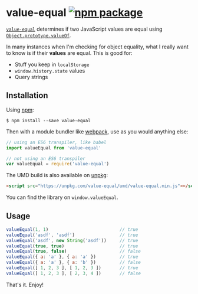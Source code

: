 # value-equal [![npm package][npm-badge]][npm]

[npm-badge]: https://img.shields.io/npm/v/value-equal.svg?style=flat-square
[npm]: https://www.npmjs.org/package/value-equal

[`value-equal`](https://www.npmjs.com/package/value-equal) determines if two JavaScript values are equal using [`Object.prototype.valueOf`](https://developer.mozilla.org/en-US/docs/Web/JavaScript/Reference/Global_Objects/Object/valueOf).

In many instances when I'm checking for object equality, what I really want to know is if their **values** are equal. This is good for:

- Stuff you keep in `localStorage`
- `window.history.state` values
- Query strings

## Installation

Using [npm](https://www.npmjs.com/):

    $ npm install --save value-equal

Then with a module bundler like [webpack](https://webpack.github.io/), use as you would anything else:

```js
// using an ES6 transpiler, like babel
import valueEqual from 'value-equal'

// not using an ES6 transpiler
var valueEqual = require('value-equal')
```

The UMD build is also available on [unpkg](https://unpkg.com):

```html
<script src="https://unpkg.com/value-equal/umd/value-equal.min.js"></script>
```

You can find the library on `window.valueEqual`.

## Usage

```js
valueEqual(1, 1)                           // true
valueEqual('asdf', 'asdf')                 // true
valueEqual('asdf', new String('asdf'))     // true
valueEqual(true, true)                     // true
valueEqual(true, false)                    // false
valueEqual({ a: 'a' }, { a: 'a' })         // true
valueEqual({ a: 'a' }, { a: 'b' })         // false
valueEqual([ 1, 2, 3 ], [ 1, 2, 3 ])       // true
valueEqual([ 1, 2, 3 ], [ 2, 3, 4 ])       // false
```

That's it. Enjoy!
